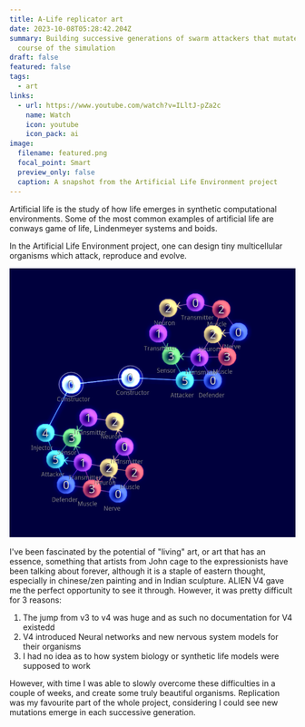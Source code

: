 ```yaml
---
title: A-Life replicator art
date: 2023-10-08T05:28:42.204Z
summary: Building successive generations of swarm attackers that mutate over the
  course of the simulation
draft: false
featured: false
tags:
  - art
links:
  - url: https://www.youtube.com/watch?v=ILltJ-pZa2c
    name: Watch
    icon: youtube
    icon_pack: ai
image:
  filename: featured.png
  focal_point: Smart
  preview_only: false
  caption: A snapshot from the Artificial Life Environment project
---
```

Artificial life is  the study of how life emerges in synthetic computational environments. Some of the most common examples of artificial life are conways game of life, Lindenmeyer systems and boids.

In the Artificial Life Environment project, one can design   tiny multicellular organisms which attack, reproduce and evolve. 

![](alien.png)

I've been fascinated by the potential of "living" art, or art that has an essence, something that artists from John cage to the expressionists have been talking about forever, although it is a staple of eastern thought, especially in chinese/zen painting and in Indian sculpture. ALIEN V4 gave me the perfect opportunity to see it through. However, it was pretty difficult for 3 reasons:

1. The jump from v3 to v4 was huge and as such no documentation for V4 existedd
2. V4 introduced Neural networks and new nervous system models for their organisms
3. I had no idea as to how system biology or synthetic life models were supposed to work

However, with time I was able to slowly overcome these difficulties in a couple of weeks, and create some truly beautiful organisms. Replication was my favourite part of the whole project, considering I could see new mutations emerge in each successive generation.